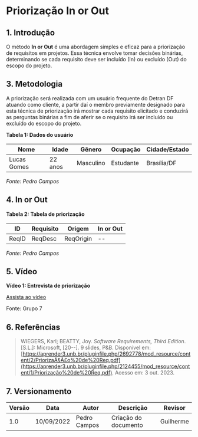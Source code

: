 # Priorização In or Out

## 1. Introdução

O método **In or Out** é uma abordagem simples e eficaz para a priorização de requisitos em projetos. Essa técnica envolve tomar decisões binárias, determinando se cada requisito deve ser incluído (In) ou excluído (Out) do escopo do projeto.

## 3. Metodologia

A priorização será realizada com um usuário frequente do Detran DF atuando como cliente, a partir daí o membro previamente designado para esta técnica de priorização irá mostrar cada requisito elicitado e conduzirá as perguntas binárias a fim de aferir se o requisito irá ser incluído ou excluído do escopo do projeto.

**Tabela 1: Dados do usuário**

| Nome            | Idade   | Gênero   | Ocupação  | Cidade/Estado |
| --------------- | ------- | -------- | --------- | ------------- |
| Lucas Gomes | 22 anos | Masculino | Estudante | Brasília/DF   |

*Fonte: Pedro Campos*

## 4. In or Out

**Tabela 2: Tabela de priorização**

| ID   | Requisito                                        | Origem     | In or Out |
| ---- | ------------------------------------------------ | :--------: | --------- |
| ReqID | ReqDesc |   ReqOrigin    |    --       |
*Fonte: Pedro Campos*

## 5. Vídeo

**Vídeo 1: Entrevista de priorização**

[Assista ao vídeo]()

Fonte: Grupo 7

## 6. Referências

> WIEGERS, Karl; BEATTY, Joy. *Software Requirements, Third Edition*. [S.L.]: Microsoft, [20--]. 9 slides, P&B. Disponível em: [https://aprender3.unb.br/pluginfile.php/2692778/mod_resource/content/2/PriorizaÃ§Ã£o%20de%20Req.pdf](https://aprender3.unb.br/pluginfile.php/2124455/mod_resource/content/1/Priorização%20de%20Req.pdf). Acesso em: 3 out. 2023.

## 7. Versionamento

| Versão | Data       | Autor             | Descrição             | Revisor     |
| ------ | ---------- | ----------------- | --------------------- | ----------- |
| 1.0    | 10/09/2022 | Pedro Campos      | Criação do documento  | Guilherme    |
